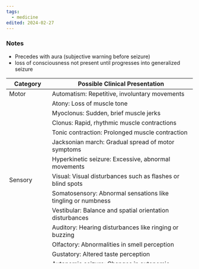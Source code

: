 ```yaml
---
tags:
  - medicine
edited: 2024-02-27
---
```

### Notes
- Precedes with aura (subjective warning before seizure)
- loss of consciousness not present until progresses into generalized seizure 

| Category    | Possible Clinical Presentation                                                                                                                                                                         |
| ----------- | ------------------------------------------------------------------------------------------------------------------------------------------------------------------------------------------------------ |
| Motor       | Automatism: Repetitive, involuntary movements                                                                                                                                                          |
|             | Atony: Loss of muscle tone                                                                                                                                                                             |
|             | Myoclonus: Sudden, brief muscle jerks                                                                                                                                                                  |
|             | Clonus: Rapid, rhythmic muscle contractions                                                                                                                                                            |
|             | Tonic contraction: Prolonged muscle contraction                                                                                                                                                        |
|             | Jacksonian march: Gradual spread of motor symptoms                                                                                                                                                     |
|             | Hyperkinetic seizure: Excessive, abnormal movements                                                                                                                                                    |
| Sensory     | Visual: Visual disturbances such as flashes or blind spots                                                                                                                                             |
|             | Somatosensory: Abnormal sensations like tingling or numbness                                                                                                                                           |
|             | Vestibular: Balance and spatial orientation disturbances                                                                                                                                               |
|             | Auditory: Hearing disturbances like ringing or buzzing                                                                                                                                                 |
|             | Olfactory: Abnormalities in smell perception                                                                                                                                                           |
|             | Gustatory: Altered taste perception                                                                                                                                                                    |
| Autonomic   | Autonomic seizure: Changes in autonomic functions like heart rate; an epigastric "rising" sensation (a common aura with medial temporal lobe epilepsy), sweating, piloerection, and pupillary changes. |
| Psychomotor | Behavior: Arrest or abnormal behaviors during a seizure                                                                                                                                                |
|             | Emotional changes: Mood swings, fear, or anxiety                                                                                                                                                       |
|             | Cortical signs: Signs of involvement of the cerebral cortex                                                                                                                                            |

- Post-ictal paralysis of involved area: [[Todd's paresis]] 
### Based on awareness
- Intact consciousness
- [[Altered consciousness]]: (such seizures are often referred to as auras)
	- Higher cortical symptoms
		- Dysphasia
		- Deja vu
		- Distortion of time
		- Affective changes usually fear
		- Illusions and formed hallucinations 
	- Motor symptoms (regions of bilateral hemispheres are involved)
		- Oral buccal moveent
		- Complex motor phenomena like bicycling or kicking  movements, flailing or arms, and running, jumping and spinning 
### Progression into GTCS or not
- Potential misdiagnosis and mistreatment if not noticed due to rapid progression 
### Diagnostics
- The lobe from which seizures originate should be determined.
- Epilepsy with focal-to-bilateral tonic-clonic seizures is classified as focal.

---
### *related*
- 